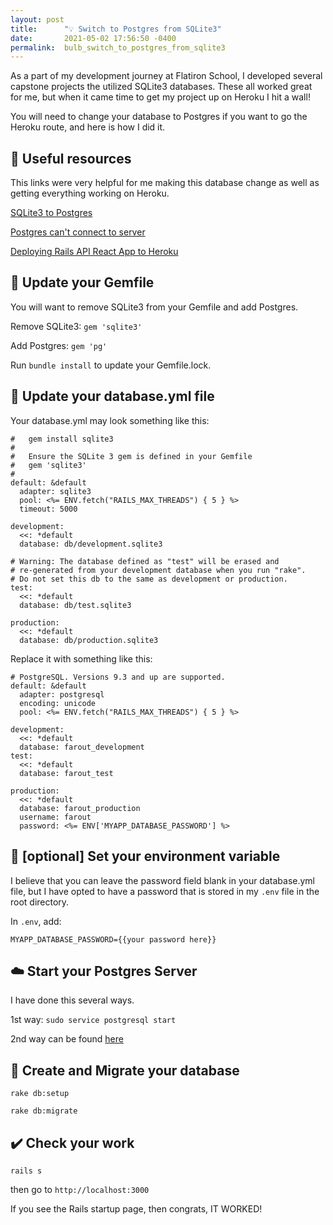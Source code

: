 ```yaml
---
layout: post
title:      "💡 Switch to Postgres from SQLite3"
date:       2021-05-02 17:56:50 -0400
permalink:  bulb_switch_to_postgres_from_sqlite3
---
```



As a part of my development journey at Flatiron School, I developed several capstone projects the utilized SQLite3 databases. These all worked great for me, but when it came time to get my project up on Heroku I hit a wall!

You will need to change your database to Postgres if you want to go the Heroku route, and here is how I did it.

## 📖 Useful resources

This links were very helpful for me making this database change as well as getting everything working on Heroku.

[SQLite3 to Postgres](https://medium.com/@thorntonbrenden/ruby-on-rails-switch-from-sqlite3-to-postgres-590009645c25)

[Postgres can't connect to server](https://stackoverflow.com/questions/31645550/postgresql-why-psql-cant-connect-to-server)

[Deploying Rails API React App to Heroku](https://dev.to/caicindy87/deploying-rails-api-backend-react-frontend-app-to-heroku-5a25)

## 💎 Update your Gemfile

You will want to remove SQLite3 from your Gemfile and add Postgres.

Remove SQLite3:
`gem 'sqlite3'`

Add Postgres:
`gem 'pg'`

Run `bundle install` to update your Gemfile.lock.

## 📒 Update your database.yml file

Your database.yml may look something like this:

```# SQLite. Versions 3.8.0 and up are supported.
#   gem install sqlite3
#
#   Ensure the SQLite 3 gem is defined in your Gemfile
#   gem 'sqlite3'
#
default: &default
  adapter: sqlite3
  pool: <%= ENV.fetch("RAILS_MAX_THREADS") { 5 } %>
  timeout: 5000

development:
  <<: *default
  database: db/development.sqlite3

# Warning: The database defined as "test" will be erased and
# re-generated from your development database when you run "rake".
# Do not set this db to the same as development or production.
test:
  <<: *default
  database: db/test.sqlite3

production:
  <<: *default
  database: db/production.sqlite3
```

Replace it with something like this:

```
# PostgreSQL. Versions 9.3 and up are supported.
default: &default
  adapter: postgresql
  encoding: unicode
  pool: <%= ENV.fetch("RAILS_MAX_THREADS") { 5 } %>

development:
  <<: *default
  database: farout_development
test:
  <<: *default
  database: farout_test

production:
  <<: *default
  database: farout_production
  username: farout
  password: <%= ENV['MYAPP_DATABASE_PASSWORD'] %>
```

## 🌳 [optional] Set your environment variable

I believe that you can leave the password field blank in your database.yml file, but I have opted to have a password that is stored in my `.env` file in the root directory.

In `.env`, add:

`MYAPP_DATABASE_PASSWORD={{your password here}}`

## ☁️ Start your Postgres Server

I have done this several ways.

1st way:
`sudo service postgresql start`

2nd way can be found [here](https://stackoverflow.com/questions/31645550/postgresql-why-psql-cant-connect-to-server)

## 🚗 Create and Migrate your database

`rake db:setup`

`rake db:migrate`

## ✔️ Check your work

`rails s`

then go to `http://localhost:3000`

If you see the Rails startup page, then congrats, IT WORKED!

